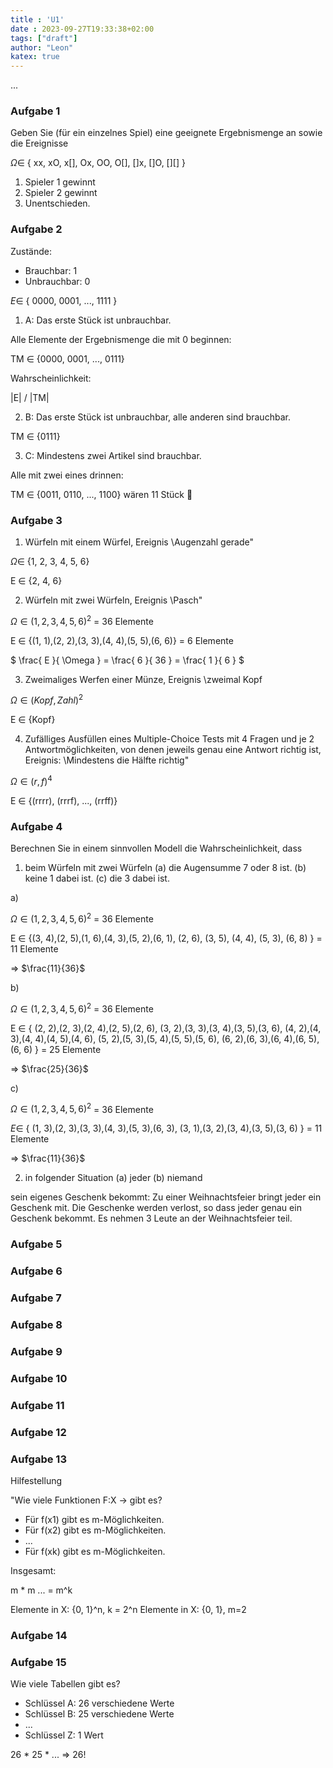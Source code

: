 ```yaml
---
title : 'U1'
date : 2023-09-27T19:33:38+02:00
tags: ["draft"]
author: "Leon"
katex: true
---
```


...

### Aufgabe 1

Geben Sie (für ein einzelnes Spiel) eine geeignete
Ergebnismenge an sowie die Ereignisse

$\Omega \in$ { xx, xO, x[], Ox, OO, O[], []x, []O, [][] }

1. Spieler 1 gewinnt
2. Spieler 2 gewinnt
3. Unentschieden.


### Aufgabe 2

Zustände: 

- Brauchbar: 1
- Unbrauchbar: 0

$E \in$ { 0000, 0001, ..., 1111 }

1. A: Das erste Stück ist unbrauchbar.

Alle Elemente der Ergebnismenge die mit 0 beginnen:

TM $\in$ {0000, 0001, ..., 0111}

Wahrscheinlichkeit:

|E| / |TM|

2. B: Das erste Stück ist unbrauchbar, alle anderen sind brauchbar.

TM $\in$ {0111}

3. C: Mindestens zwei Artikel sind brauchbar.

Alle mit zwei eines drinnen: 

TM $\in$ {0011, 0110, ..., 1100} wären 11 Stück 🥳 

### Aufgabe 3

1. Würfeln mit einem Würfel, Ereignis \Augenzahl gerade"

$\Omega \in$ {1, 2, 3, 4, 5, 6}

E $\in$ {2, 4, 6}

2. Würfeln mit zwei Würfeln, Ereignis \Pasch"

$\Omega \in (1, 2, 3, 4, 5, 6)^{2}$ = 36 Elemente

E $\in$ {(1, 1),(2, 2),(3, 3),(4, 4),(5, 5),(6, 6)} = 6 Elemente

$ \frac{ E }{ \Omega } = \frac{ 6 }{ 36 } = \frac{ 1 }{ 6 } $

3. Zweimaliges Werfen einer Münze, Ereignis \zweimal Kopf

$\Omega \in (Kopf, Zahl)^{2}$

E $\in$ {Kopf}

4. Zufälliges Ausfüllen eines Multiple-Choice Tests mit 4 Fragen und je 2 Antwortmöglichkeiten,
   von denen jeweils genau eine Antwort richtig ist, Ereignis: \Mindestens die Hälfte richtig"

$\Omega \in (r, f)^{4}$

E $\in$ {(rrrr), (rrrf), ..., (rrff)}

### Aufgabe 4

Berechnen Sie in einem sinnvollen Modell die Wahrscheinlichkeit, dass
1. beim Würfeln mit zwei Würfeln
   (a) die Augensumme 7 oder 8 ist.
   (b) keine 1 dabei ist.
   (c) die 3 dabei ist.

a)

$\Omega \in (1, 2, 3, 4, 5, 6)^{2}$ = 36 Elemente

E $\in$ {(3, 4),(2, 5),(1, 6),(4, 3),(5, 2),(6, 1),
(2, 6), (3, 5), (4, 4), (5, 3), (6, 8)
} = 11 Elemente

=> $\frac{11}{36}$

b)

$\Omega \in (1, 2, 3, 4, 5, 6)^{2}$ = 36 Elemente

E $\in$ {
(2, 2),(2, 3),(2, 4),(2, 5),(2, 6),
(3, 2),(3, 3),(3, 4),(3, 5),(3, 6),
(4, 2),(4, 3),(4, 4),(4, 5),(4, 6),
(5, 2),(5, 3),(5, 4),(5, 5),(5, 6),
(6, 2),(6, 3),(6, 4),(6, 5),(6, 6)
} = 25 Elemente

=> $\frac{25}{36}$

c)

$\Omega \in (1, 2, 3, 4, 5, 6)^{2}$ = 36 Elemente

$E \in$ {
(1, 3),(2, 3),(3, 3),(4, 3),(5, 3),(6, 3),
(3, 1),(3, 2),(3, 4),(3, 5),(3, 6)
} = 11 Elemente

=> $\frac{11}{36}$

2. in folgender Situation
   (a) jeder
   (b) niemand

sein eigenes Geschenk bekommt: Zu einer Weihnachtsfeier bringt jeder ein Geschenk mit.
Die Geschenke werden verlost, so dass jeder genau ein Geschenk bekommt. Es nehmen 3
Leute an der Weihnachtsfeier teil.





### Aufgabe 5

### Aufgabe 6

### Aufgabe 7

### Aufgabe 8

### Aufgabe 9

### Aufgabe 10

### Aufgabe 11

### Aufgabe 12

### Aufgabe 13

Hilfestellung

"Wie viele Funktionen F:X -> gibt es?

- Für f(x1) gibt es m-Möglichkeiten.
- Für f(x2) gibt es m-Möglichkeiten.
- ...
- Für f(xk) gibt es m-Möglichkeiten.

Insgesamt:

m * m ... = m^k

Elemente in X: {0, 1}^n, k = 2^n
Elemente in X: {0, 1}, m=2


### Aufgabe 14



### Aufgabe 15

Wie viele Tabellen gibt es?

- Schlüssel A: 26 verschiedene Werte
- Schlüssel B: 25 verschiedene Werte
- ...
- Schlüssel Z: 1 Wert

26 * 25 * ... => 26!

